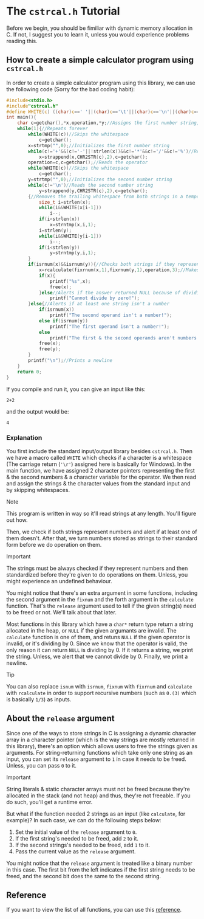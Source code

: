 # The `cstrcal.h` Tutorial
Before we begin, you should be fimiliar with dynamic memory allocation in C. If not, I suggest you to learn it, unless you would experience problems reading this.
## How to create a simple calculator program using `cstrcal.h`
In order to create a simple calculator program using this library, we can use the following code (Sorry for the bad coding habit):
```c
#include<stdio.h>
#include"cstrcal.h"
#define WHITE(c) ((char)c==' '||(char)c=='\t'||(char)c=='\n'||(char)c=='\r')//Defines a macro to check if a character is a whitespace
int main(){
	char c=getchar(),*x,operation,*y;//Assigns the first number string, the operator character & the second number string
	while(1){//Repeats forever
		while(WHITE(c))//Skips the whitespace
			c=getchar();
		x=strtmp("",0);//Initializes the first number string
		while(c!='+'&&(c!='-'||!strlen(x))&&c!='*'&&c!='/'&&c!='%')//Reads the first number string
			x=strappend(x,CHR2STR(c),2),c=getchar();
		operation=c,c=getchar();//Reads the operator
		while(WHITE(c))//Skips the whitespace
			c=getchar();
		y=strtmp("",0);//Initializes the second number string
		while(c!='\n')//Reads the second number string
			y=strappend(y,CHR2STR(c),2),c=getchar();
		{//Removes the trailing whitespace from both strings in a temporary scope
			size_t i=strlen(x);
			while(i&&WHITE(x[i-1]))
				i--;
			if(i<strlen(x))
				x=strntmp(x,i,1);
			i=strlen(y);
			while(i&&WHITE(y[i-1]))
				i--;
			if(i<strlen(y))
				y=strntmp(y,i,1);
		}
		if(isrnum(x)&&isrnum(y)){//Checks both strings if they represent numbers
			x=rcalculate(fixrnum(x,1),fixrnum(y,1),operation,3);//Makes both strings standard before calculation
			if(x){
				printf("%s",x);
				free(x);
			}else//Alerts if the answer returned NULL because of dividing by 0
				printf("Cannot divide by zero!");
		}else{//Alerts if at least one string isn't a number
			if(isrnum(x))
				printf("The second operand isn't a number!");
			else if(isrnum(y))
				printf("The first operand isn't a number!");
			else
				printf("The first & the second operands aren't numbers!");
			free(x);
			free(y);
		}
		printf("\n");//Prints a newline
	}
	return 0;
}
```
If you compile and run it, you can give an input like this:
```
2+2
```
and the output would be:
```
4
```
### Explanation
You first include the standard input/output library besides `cstrcal.h`. Then we have a macro called `WHITE` which checks if a character is a whitespace (The carriage return (`'\r'`) assigned here is basically for Windows). In the main function, we have assigned 2 character pointers representing the first & the second numbers & a character variable for the operator. We then read and assign the strings & the character values from the standard input and by skipping whitespaces.
>[!NOTE]
>This program is written in way so it'll read strings at any length. You'll figure out how.

Then, we check if both strings represent numbers and alert if at least one of them doesn't. After that, we turn numbers stored as strings to their standard form before we do operation on them.
>[!IMPORTANT]
>The strings must be always checked if they represent numbers and then standardized before they're given to do operations on them. Unless, you might experience an undefined behaviour.

You might notice that there's an extra argument in some functions, including the second argument in the `fixnum` and the forth argument in the `calculate` function. That's the `release` argument used to tell if the given string(s) need to be freed or not. We'll talk about that later.

Most functions in this library which have a `char*` return type return a string allocated in the heap, or `NULL` if the given argumants are invalid. The `calculate` function is one of them, and retuns `NULL` if the given operator is invalid, or it's dividing by 0. Since we know that the operator is valid, the only reason it can return `NULL` is dividing by 0. If it returns a string, we print the string. Unless, we alert that we cannot divide by 0. Finally, we print a newline.
>[!TIP]
> You can also replace `isnum` with `isrnum`, `fixnum` with `fixrnum` and `calculate` with `rcalculate` in order to support recursive numbers (such as `0.(3)` which is basically `1/3`) as inputs.

## About the `release` argument
Since one of the ways to store strings in C is assigning a dynamic character array in a character pointer (which is the way strings are mostly returned in this library), there's an option which allows users to free the strings given as arguments. For string-returning functions which take only one string as an input, you can set its `release` argument to `1` in case it needs to be freed. Unless, you can pass `0` to it.
>[!IMPORTANT]
>String literals & static character arrays must not be freed because they're allocated in the stack (and not heap) and thus, they're not freeable. If you do such, you'll get a runtime error.

But what if the function needed 2 strings as an input (like `calculate`, for example)? In such case, we can do the following steps below:
1. Set the initial value of the `release` argument to `0`.
2. If the first string's needed to be freed, add `2` to it.
3. If the second strings's needed to be freed, add `1` to it.
4. Pass the current value as the `release` argument.

You might notice that the `release` argument is treated like a binary number in this case. The first bit from the left indicates if the first string needs to be freed, and the second bit does the same to the second string.
## Reference
If you want to view the list of all functions, you can use this [reference](https://github.com/Amirreza-Ipchi-Haq/strcal/blob/main/Documentation/C/Reference.md).
